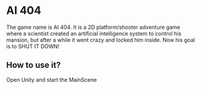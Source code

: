 # AI 404
The game name is AI 404. It is a 2D platform/shooter adventure game where a scientist created an artificial intelligence system to control his mansion, but after a while it went crazy and locked him inside. Now his goal is to SHUT IT DOWN!


## How to use it?
Open Unity and start the MainScene


